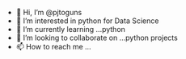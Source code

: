 - 👋 Hi, I’m @pjtoguns
- 👀 I’m interested in python for Data Science 
- 🌱 I’m currently learning ...python
- 💞️ I’m looking to collaborate on ...python projects
- 📫 How to reach me ...

<!---
pjtoguns/pjtoguns is a ✨ special ✨ repository because its `README.md` (this file) appears on your GitHub profile.
You can click the Preview link to take a look at your changes.
--->

